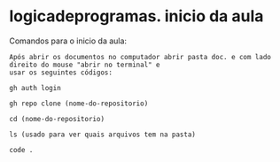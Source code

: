 # logicadeprogramas. inicio da aula 
 Comandos para o inicio da aula: 

 ```
Após abrir os documentos no computador abrir pasta doc. e com lado direito do mouse "abrir no terminal" e
usar os seguintes códigos: 

gh auth login  

gh repo clone (nome-do-repositorio)

cd (nome-do-repositorio)

ls (usado para ver quais arquivos tem na pasta)

code . 
 ```